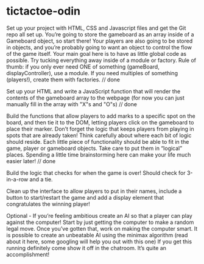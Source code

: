 # tictactoe-odin
Set up your project with HTML, CSS and Javascript files and get the Git repo all set up.
You’re going to store the gameboard as an array inside of a Gameboard object, so start there! Your players are also going to be stored in objects, and you’re probably going to want an object to control the flow of the game itself.
    Your main goal here is to have as little global code as possible. Try tucking everything away inside of a module or factory. Rule of thumb: if you only ever need ONE of something (gameBoard, displayController), use a module. If you need multiples of something (players!), create them with factories.
// done

Set up your HTML and write a JavaScript function that will render the contents of the gameboard array to the webpage (for now you can just manually fill in the array with "X"s and "O"s)
// done

Build the functions that allow players to add marks to a specific spot on the board, and then tie it to the DOM, letting players click on the gameboard to place their marker. Don’t forget the logic that keeps players from playing in spots that are already taken!
    Think carefully about where each bit of logic should reside. Each little piece of functionality should be able to fit in the game, player or gameboard objects. Take care to put them in “logical” places. Spending a little time brainstorming here can make your life much easier later!
// done

Build the logic that checks for when the game is over! Should check for 3-in-a-row and a tie.

Clean up the interface to allow players to put in their names, include a button to start/restart the game and add a display element that congratulates the winning player!

Optional - If you’re feeling ambitious create an AI so that a player can play against the computer!
    Start by just getting the computer to make a random legal move.
    Once you’ve gotten that, work on making the computer smart. It is possible to create an unbeatable AI using the minimax algorithm (read about it here, some googling will help you out with this one)
    If you get this running definitely come show it off in the chatroom. It’s quite an accomplishment!
